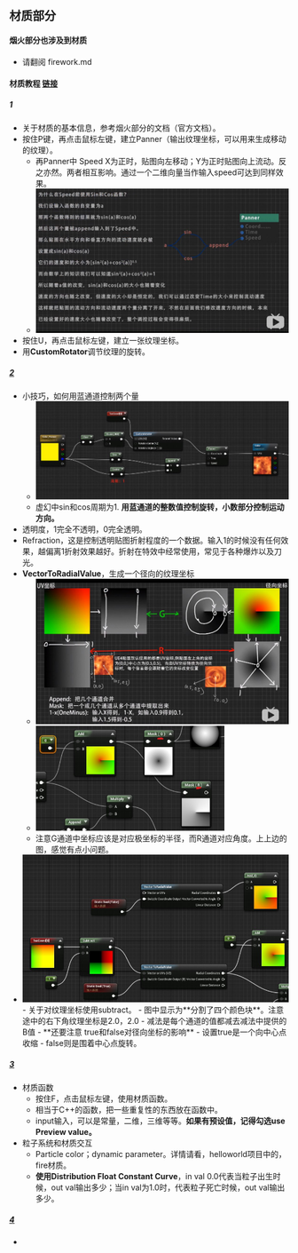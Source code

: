 ## 材质部分

#### 烟火部分也涉及到材质

- 请翻阅 firework.md

#### 材质教程 [链接](https://space.bilibili.com/5660448/video)

##### 1

- 关于材质的基本信息，参考烟火部分的文档（官方文档）。
- 按住P键，再点击鼠标左键，建立Panner（输出纹理坐标，可以用来生成移动的纹理）。
  - 再Panner中 Speed X为正时，贴图向左移动；Y为正时贴图向上流动。反之亦然。两者相互影响。通过一个二维向量当作输入speed可达到同样效果。
  - <img src="02.jpg" style="zoom:60%">
- 按住U，再点击鼠标左键，建立一张纹理坐标。
- 用**CustomRotator**调节纹理的旋转。

##### [2](https://www.bilibili.com/video/av42345350)

- 小技巧，如何用蓝通道控制两个量
  - <img src="03.jpg" style="zoom:60%">
  - 虚幻中sin和cos周期为1. **用蓝通道的整数值控制旋转，小数部分控制运动方向。**
- 透明度，1完全不透明，0完全透明。
- Refraction，这是控制透明贴图折射程度的一个数据。输入1的时候没有任何效果，越偏离1折射效果越好。折射在特效中经常使用，常见于各种爆炸以及刀光。
- **VectorToRadialValue**，生成一个径向的纹理坐标
  - <img src="01.jpg" style="zoom:60%">
  - <img src="04.jpg" style="zoom:60%">
  - 注意G通道中坐标应该是对应极坐标的半径，而R通道对应角度。上上边的图，感觉有点小问题。
- <img src="05.jpg" style="zoom:60%">
  - 关于对纹理坐标使用subtract。
    - 图中显示为**分割了四个颜色块**。注意途中的右下角纹理坐标是2.0，2.0
    - 减法是每个通道的值都减去减法中提供的B值
  - **还要注意 true和false对径向坐标的影响**
    - 设置true是一个向中心点收缩
    - false则是围着中心点旋转。

##### [3](https://www.bilibili.com/video/av43416898)

- 材质函数
  - 按住F，点击鼠标左键，使用材质函数。
  - 相当于C++的函数，把一些重复性的东西放在函数中。
  - input输入，可以是常量，二维，三维等等。**如果有预设值，记得勾选use Preview value。**
- 粒子系统和材质交互
  - Particle color；dynamic parameter。详情请看，helloworld项目中的，fire材质。
  - **使用Distribution Float Constant Curve**，in val 0.0代表当粒子出生时候，out val输出多少；当in val为1.0时，代表粒子死亡时候，out val输出多少。

##### [4](https://www.bilibili.com/video/av44168972)

- 




